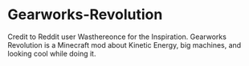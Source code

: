 # Gearworks-Revolution
Credit to Reddit user Wasthereonce for the Inspiration. Gearworks Revolution is a Minecraft mod about Kinetic Energy, big machines, and looking cool while doing it.
